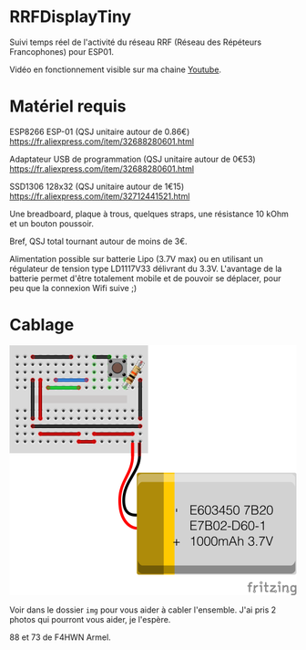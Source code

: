# RRFDisplayTiny
Suivi temps réel de l'activité du réseau RRF (Réseau des Répéteurs Francophones) pour ESP01.

Vidéo en fonctionnement visible sur ma chaine [Youtube](https://www.youtube.com/watch?v=6BPP74csi64).

# Matériel requis

ESP8266 ESP-01 (QSJ unitaire autour de 0.86€)
https://fr.aliexpress.com/item/32688280601.html

Adaptateur USB de programmation (QSJ unitaire autour de 0€53)
https://fr.aliexpress.com/item/32688280601.html

SSD1306 128x32 (QSJ unitaire autour de 1€15)
https://fr.aliexpress.com/item/32712441521.html

Une breadboard, plaque à trous, quelques straps, une résistance 10 kOhm et un bouton poussoir.

Bref, QSJ total tournant autour de moins de 3€.

Alimentation possible sur batterie Lipo (3.7V max) ou en utilisant un régulateur de tension type LD1117V33 délivrant du 3.3V. L'avantage de la batterie permet d'être totalement mobile et de pouvoir se déplacer, pour peu que la connexion Wifi suive ;)

# Cablage

![](https://github.com/armel/RRFDisplayTiny/blob/main/img/schema.png)

Voir dans le dossier ``img`` pour vous aider à cabler l'ensemble. J'ai pris 2 photos qui pourront vous aider, je l'espère. 

88 et 73 de F4HWN Armel.